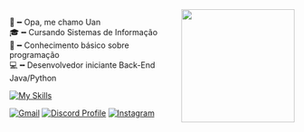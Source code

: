 <img src = "banner.gif" width = "200px" align = "right">

👋╺╸Opa, me chamo Uan<br>
🎓╺╸Cursando Sistemas de Informação<br>
🌱╺╸Conhecimento básico sobre programação<br>
💻╺╸Desenvolvedor iniciante Back-End Java/Python<br>

[![My Skills](https://skillicons.dev/icons?i=java,py)](https://skillicons.dev)

[![Gmail](https://img.shields.io/badge/Gmail-333333?style=for-the-badge&logo=gmail&logoColor=red)](mailto:uanesfrancisco@gmail.com)
[![Discord Profile](https://img.shields.io/badge/Discord-5865F2?style=for-the-badge&logo=discord&logoColor=white)](https://discord.com/users/1328118129385279539)
[![Instagram](https://img.shields.io/badge/-Instagram-%23E4405F?style=for-the-badge&logo=instagram&logoColor=white)](https://www.instagram.com/uaanes/)
